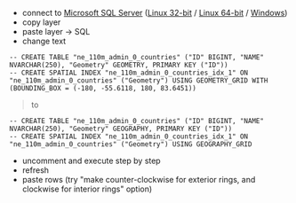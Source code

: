   * connect to [Microsoft SQL Server](http://en.wikipedia.org/wiki/Microsoft_SQL_Server) ([Linux 32-bit](http://code.google.com/p/brigantine/wiki/connect_to_ms_sql_linux32) / [Linux 64-bit](http://code.google.com/p/brigantine/wiki/connect_to_ms_sql_linux64) / [Windows](http://code.google.com/p/brigantine/wiki/connect_to_ms_sql_windows))
  * copy layer
  * paste layer -> SQL
  * change text
```
-- CREATE TABLE "ne_110m_admin_0_countries" ("ID" BIGINT, "NAME" NVARCHAR(250), "Geometry" GEOMETRY, PRIMARY KEY ("ID"))
-- CREATE SPATIAL INDEX "ne_110m_admin_0_countries_idx_1" ON "ne_110m_admin_0_countries" ("Geometry") USING GEOMETRY_GRID WITH (BOUNDING_BOX = (-180, -55.6118, 180, 83.6451))
```
> to
```
-- CREATE TABLE "ne_110m_admin_0_countries" ("ID" BIGINT, "NAME" NVARCHAR(250), "Geometry" GEOGRAPHY, PRIMARY KEY ("ID"))
-- CREATE SPATIAL INDEX "ne_110m_admin_0_countries_idx_1" ON "ne_110m_admin_0_countries" ("Geometry") USING GEOGRAPHY_GRID
```
  * uncomment and execute step by step
  * refresh
  * paste rows (try "make counter-clockwise for exterior rings, and clockwise for interior rings" option)